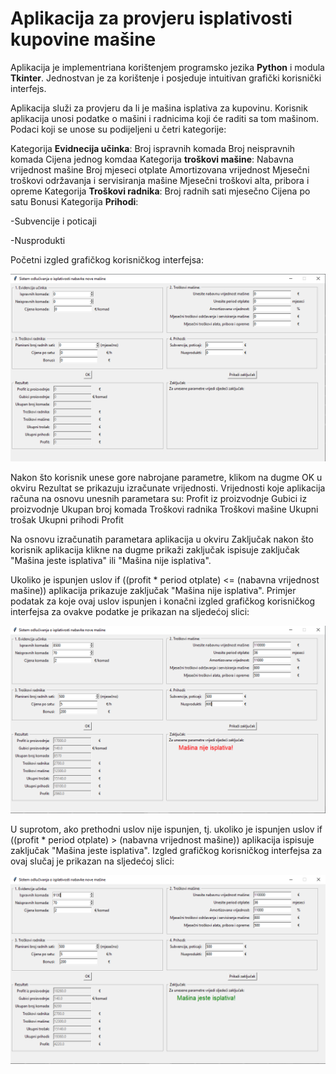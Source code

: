 # Aplikacija za provjeru isplativosti kupovine mašine

Aplikacija je implementriana korištenjem programsko jezika **Python** i modula **Tkinter**. 
Jednostvan je za korištenje i posjeduje intuitivan grafički korisnički interfejs.

Aplikacija služi za provjeru da li je mašina isplativa za kupovinu. 
Korisnik aplikacija unosi podatke o mašini i radnicima koji će raditi sa tom mašinom.
Podaci koji se unose su podijeljeni u četri kategorije:

Kategorija **Evidnecija učinka**:
  Broj ispravnih komada
  Broj neispravnih komada
  Cijena jednog komdaa
Kategorija **troškovi mašine**:
  Nabavna vrijednost mašine
  Broj mjeseci otplate
  Amortizovana vrijednost
  Mjesečni troškovi održavanja i servisiranja mašine
  Mjesečni troškovi alta, pribora i opreme
Kategorija **Troškovi radnika**:
  Broj radnih sati mjesečno
  Cijena po satu
  Bonusi
Kategorija **Prihodi**:
  
  -Subvencije i poticaji
  
  -Nusprodukti
  

Početni izgled grafičkog korisničkog interfejsa:
<p align="left">
  <img src="https://raw.githubusercontent.com/velidp/Aplikacija-za-provjeru-isplativosti-kupovine-masine/master/Slike/GUI%201.png" width="800">
</p>
Nakon što korisnik unese gore nabrojane parametre, klikom na dugme OK u okviru Rezultat se prikazuju izračunate vrijednosti.
Vrijednosti koje aplikacija računa na osnovu unesnih parametara su:
  Profit iz proizvodnje
  Gubici iz proizvodnje
  Ukupan broj komada
  Troškovi radnika
  Troškovi mašine
  Ukupni trošak
  Ukupni prihodi
  Profit

Na osnovu izračunatih parametara aplikacija u okviru Zaključak nakon što korisnik aplikacija klikne na dugme prikaži zaključak ispisuje zaključak "Mašina jeste isplativa" ili "Mašina nije isplativa".

Ukoliko je ispunjen uslov if ((profit * period otplate) <= (nabavna vrijednost mašine)) aplikacija prikazuje zaključak "Mašina nije isplativa".
Primjer podatak za koje ovaj uslov ispunjen i konačni izgled grafičkog korisničkog interfejsa za ovakve podatke je prikazan na sljedećoj slici:
<p align="left">
  <img src="https://raw.githubusercontent.com/velidp/Aplikacija-za-provjeru-isplativosti-kupovine-masine/master/Slike/GUI2.png" width="800">
</p>


U suprotom, ako prethodni uslov nije ispunjen, tj. ukoliko je ispunjen uslov if ((profit * period otplate) > (nabavna vrijednost mašine)) aplikacija ispisuje zaključak "Mašina jeste isplativa".
Izgled grafičkog korisničkog interfejsa za ovaj slučaj je prikazan na sljedećoj slici:
<p align="left">
  <img src="https://raw.githubusercontent.com/velidp/Aplikacija-za-provjeru-isplativosti-kupovine-masine/master/Slike/GUI3.png" width="800">
</p>
